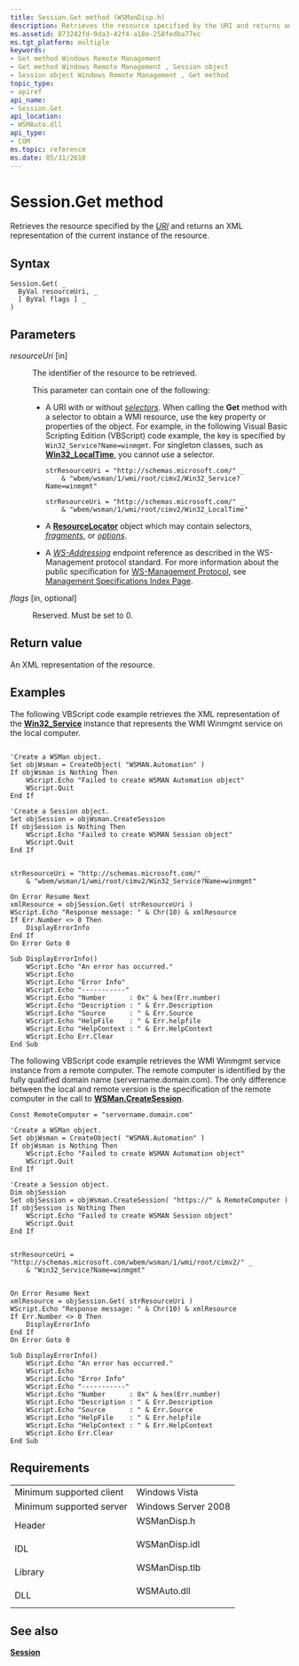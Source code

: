 ```yaml
---
title: Session.Get method (WSManDisp.h)
description: Retrieves the resource specified by the URI and returns an XML representation of the current instance of the resource.
ms.assetid: 873242fd-9da3-42f4-a18e-258fedba77ec
ms.tgt_platform: multiple
keywords:
- Get method Windows Remote Management
- Get method Windows Remote Management , Session object
- Session object Windows Remote Management , Get method
topic_type:
- apiref
api_name:
- Session.Get
api_location:
- WSMAuto.dll
api_type:
- COM
ms.topic: reference
ms.date: 05/31/2018
---
```


# Session.Get method

Retrieves the resource specified by the [*URI*](windows-remote-management-glossary.md) and returns an XML representation of the current instance of the resource.

## Syntax


```VB
Session.Get( _
  ByVal resourceUri, _
  [ ByVal flags ] _
)
```



## Parameters

<dl> <dt>

*resourceUri* \[in\]
</dt> <dd>

The identifier of the resource to be retrieved.

This parameter can contain one of the following:

-   A URI with or without [*selectors*](windows-remote-management-glossary.md). When calling the **Get** method with a selector to obtain a WMI resource, use the key property or properties of the object. For example, in the following Visual Basic Scripting Edition (VBScript) code example, the key is specified by `Win32_Service?Name=winmgmt`. For singleton classes, such as [**Win32\_LocalTime**](/previous-versions/windows/desktop/wmitimepprov/win32-localtime), you cannot use a selector.

    ```VB
    strResourceUri = "http://schemas.microsoft.com/" _ 
        & "wbem/wsman/1/wmi/root/cimv2/Win32_Service?Name=winmgmt"

    strResourceUri = "http://schemas.microsoft.com/" _ 
        & "wbem/wsman/1/wmi/root/cimv2/Win32_LocalTime"
    ```

    

-   A [**ResourceLocator**](resourcelocator.md) object which may contain selectors, [*fragments*](windows-remote-management-glossary.md), or [*options*](windows-remote-management-glossary.md).
-   A [*WS-Addressing*](windows-remote-management-glossary.md) endpoint reference as described in the WS-Management protocol standard. For more information about the public specification for [WS-Management Protocol](ws-management-protocol.md), see [Management Specifications Index Page](/previous-versions/dotnet/articles/ms951267(v=msdn.10)).

</dd> <dt>

*flags* \[in, optional\]
</dt> <dd>

Reserved. Must be set to 0.

</dd> </dl>

## Return value

An XML representation of the resource.

## Examples

The following VBScript code example retrieves the XML representation of the [**Win32\_Service**](/windows/desktop/CIMWin32Prov/win32-service) instance that represents the WMI Winmgmt service on the local computer.


```VB

'Create a WSMan object.
Set objWsman = CreateObject( "WSMAN.Automation" )
If objWsman is Nothing Then
    WScript.Echo "Failed to create WSMAN Automation object"
    WScript.Quit
End If 

'Create a Session object.
Set objSession = objWsman.CreateSession
If objSession is Nothing Then
    WScript.Echo "Failed to create WSMAN Session object"
    WScript.Quit
End If 


strResourceUri = "http://schemas.microsoft.com/" _ 
    & "wbem/wsman/1/wmi/root/cimv2/Win32_Service?Name=winmgmt"

On Error Resume Next
xmlResource = objSession.Get( strResourceUri )
WScript.Echo "Response message: " & Chr(10) & xmlResource
If Err.Number <> 0 Then
    DisplayErrorInfo
End If
On Error Goto 0

Sub DisplayErrorInfo()
    WScript.Echo "An error has occurred."     
    WScript.Echo
    WScript.Echo "Error Info"
    WScript.Echo "-----------"
    WScript.Echo "Number      : 0x" & hex(Err.number)
    WScript.Echo "Description : " & Err.Description
    WScript.Echo "Source      : " & Err.Source
    WScript.Echo "HelpFile    : " & Err.helpfile
    WScript.Echo "HelpContext : " & Err.HelpContext    
    WScript.Echo Err.Clear    
End Sub

```



The following VBScript code example retrieves the WMI Winmgmt service instance from a remote computer. The remote computer is identified by the fully qualified domain name (servername.domain.com). The only difference between the local and remote version is the specification of the remote computer in the call to [**WSMan.CreateSession**](wsman-createsession.md).


```VB
Const RemoteComputer = "servername.domain.com"

'Create a WSMan object.
Set objWsman = CreateObject( "WSMAN.Automation" )
If objWsman is Nothing Then
    WScript.Echo "Failed to create WSMAN Automation object"
    WScript.Quit
End If 

'Create a Session object.
Dim objSession
Set objSession = objWsman.CreateSession( "https://" & RemoteComputer )
If objSession is Nothing Then
    WScript.Echo "Failed to create WSMAN Session object"
    WScript.Quit
End If 


strResourceUri = "http://schemas.microsoft.com/wbem/wsman/1/wmi/root/cimv2/" _ 
    & "Win32_Service?Name=winmgmt"


On Error Resume Next
xmlResource = objSession.Get( strResourceUri )
WScript.Echo "Response message: " & Chr(10) & xmlResource
If Err.Number <> 0 Then
    DisplayErrorInfo
End If
On Error Goto 0

Sub DisplayErrorInfo()
    WScript.Echo "An error has occurred."     
    WScript.Echo
    WScript.Echo "Error Info"
    WScript.Echo "-----------"
    WScript.Echo "Number      : 0x" & hex(Err.number)
    WScript.Echo "Description : " & Err.Description
    WScript.Echo "Source      : " & Err.Source
    WScript.Echo "HelpFile    : " & Err.helpfile
    WScript.Echo "HelpContext : " & Err.HelpContext    
    WScript.Echo Err.Clear    
End Sub
```



## Requirements



|                                     |                                                                                          |
|-------------------------------------|------------------------------------------------------------------------------------------|
| Minimum supported client<br/> | Windows Vista<br/>                                                                 |
| Minimum supported server<br/> | Windows Server 2008<br/>                                                           |
| Header<br/>                   | <dl> <dt>WSManDisp.h</dt> </dl>   |
| IDL<br/>                      | <dl> <dt>WSManDisp.idl</dt> </dl> |
| Library<br/>                  | <dl> <dt>WSManDisp.tlb</dt> </dl> |
| DLL<br/>                      | <dl> <dt>WSMAuto.dll</dt> </dl>   |



## See also

<dl> <dt>

[**Session**](session.md)
</dt> </dl>

 

